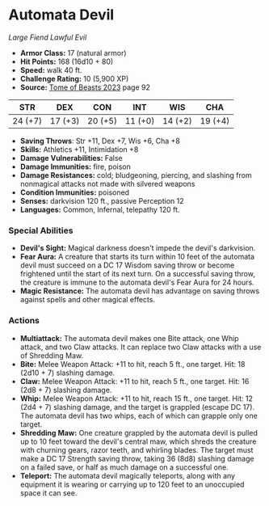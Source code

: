 # Automata Devil

*Large* *Fiend* *Lawful Evil*

- **Armor Class:** 17 (natural armor)
- **Hit Points:** 168 (16d10 + 80)
- **Speed:** walk 40 ft.
- **Challenge Rating:** 10 (5,900 XP)
- **Source:** [Tome of Beasts 2023](https://koboldpress.com/kpstore/product/tome-of-beasts-1-2023-edition/) page 92

| STR | DEX | CON | INT | WIS | CHA |
| --- | --- | --- | --- | --- | --- |
| 24 (+7) | 17 (+3) | 20 (+5) | 11 (+0) | 14 (+2) | 19 (+4) |

- **Saving Throws**: Str +11, Dex +7, Wis +6, Cha +8
- **Skills:** Athletics +11, Intimidation +8
- **Damage Vulnerabilities:** False
- **Damage Immunities:** fire, poison
- **Damage Resistances:** cold; bludgeoning, piercing, and slashing from nonmagical attacks not made with silvered weapons
- **Condition Immunities:** poisoned
- **Senses:** darkvision 120 ft., passive Perception 12
- **Languages:** Common, Infernal, telepathy 120 ft.

### Special Abilities

- **Devil's Sight:** Magical darkness doesn't impede the devil's darkvision.
- **Fear Aura:** A creature that starts its turn within 10 feet of the automata devil must succeed on a DC 17 Wisdom saving throw or become frightened until the start of its next turn. On a successful saving throw, the creature is immune to the automata devil's Fear Aura for 24 hours.
- **Magic Resistance:** The automata devil has advantage on saving throws against spells and other magical effects.

### Actions

- **Multiattack:** The automata devil makes one Bite attack, one Whip attack, and two Claw attacks. It can replace two Claw attacks with a use of Shredding Maw.
- **Bite:** Melee Weapon Attack: +11 to hit, reach 5 ft., one target. Hit: 18 (2d10 + 7) slashing damage.
- **Claw:** Melee Weapon Attack: +11 to hit, reach 5 ft., one target. Hit: 16 (2d8 + 7) slashing damage.
- **Whip:** Melee Weapon Attack: +11 to hit, reach 15 ft., one target. Hit: 12 (2d4 + 7) slashing damage, and the target is grappled (escape DC 17). The automata devil has two whips, each of which can grapple only one target.
- **Shredding Maw:** One creature grappled by the automata devil is pulled up to 10 feet toward the devil's central maw, which shreds the creature with churning gears, razor teeth, and whirling blades. The target must make a DC 17 Strength saving throw, taking 36 (8d8) slashing damage on a failed save, or half as much damage on a successful one.
- **Teleport:** The automata devil magically teleports, along with any equipment it is wearing or carrying up to 120 feet to an unoccupied space it can see.
